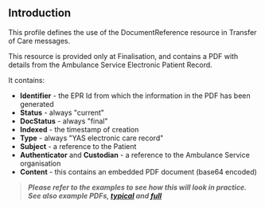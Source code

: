 ## Introduction
This profile defines the use of the DocumentReference resource in Transfer of Care messages. 

This resource is provided only at Finalisation, and contains a PDF with details from the Ambulance Service Electronic Patient Record.

It contains:

 - **Identifier** - the EPR Id from which the information in the PDF has been generated
 - **Status** - always "current"
 - **DocStatus** - always "final"
 - **Indexed** - the timestamp of creation
 - **Type** - always "YAS electronic care record"
 - **Subject** - a reference to the Patient
 - **Authenticator** and **Custodian** - a reference to the Ambulance Service organisation
 - **Content** - this contains an embedded PDF document (base64 encoded)

>***Please refer to the examples to see how this will look in practice. See also example PDFs, [typical](ExampleToC-typical.pdf) and [full](ExampleToC-full.pdf)***